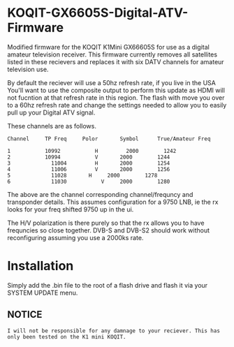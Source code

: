 # KOQIT-GX6605S-Digital-ATV-Firmware
Modified firmware for the KOQIT K1Mini GX66605S for use as a digital amateur television receiver.
This firmware currently removes all satellites listed in these recievers and replaces it with six DATV channels for amateur television use. 

By default the reciever will use a 50hz refresh rate, if you live in the USA You'll want to use the composite output to perform this update as HDMI will not fucntion at that refresh rate in this region. The flash with move you over to a 60hz refresh rate and change the settings needed to allow you to easily pull up your Digital ATV signal.

These channels are as follows.

    Channel		TP Freq		Polor		Symbol		True/Amateur Freq
    
    1	      	10992		    H		  2000		  1242
    2     		10994		    V	  	2000  		1244
    3		      11004		    H	  	2000  		1254
    4		      11006		    V	  	2000  		1256
    5		      11028	  	  H	  	2000  		1278
    6		      11030 		  V	  	2000  		1280


The above are the channel corresponding channel/frequncy and transponder details.
This assumes configuration for a 9750 LNB, ie the rx looks for your freq shifted 9750 up in
the ui.

The H/V polarization is there purely so that the rx allows you to have frequncies so close
together. DVB-S and DVB-S2 should work without reconfiguring assuming you use a 2000ks rate.

# Installation

Simply add the .bin file to the root of a flash drive and flash it via your SYSTEM UPDATE menu.

## NOTICE
  
    I will not be responsible for any damnage to your reciever. This has only been tested on the K1 mini KOQIT.
  
